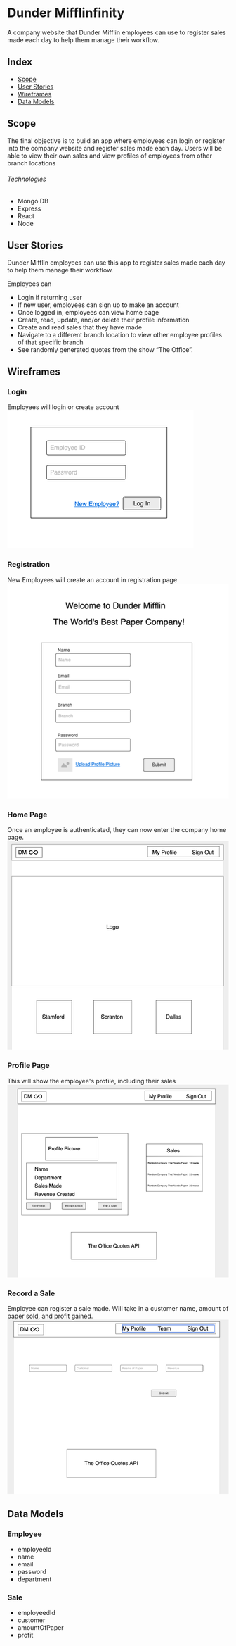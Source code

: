 # Dunder Mifflinfinity

A company website that Dunder Mifflin employees can use to register sales made each day to help them manage their workflow.

## Index

- [Scope](#Scope)
- [User Stories](#user-stories)
- [Wireframes](#wireframes)
- [Data Models](#data-models)


## Scope

The final objective is to build an app where employees can login or register into the company website and register sales made each day. Users will be able to view their own sales and view profiles of employees from other branch locations

###### Technologies

- Mongo DB
- Express
- React
- Node


## User Stories

Dunder Mifflin employees can use this app to register sales made each day to help them manage their workflow.

Employees can
- Login if returning user
- If new user, employees can sign up to make an account
- Once logged in, employees can view home page
- Create, read, update, and/or delete their profile information
- Create and read sales that they have made
- Navigate to a different branch location to view other employee profiles of that specific branch
- See randomly generated quotes from the show “The Office”.

## Wireframes

### Login

Employees will login or create account
![image](src/images/log-in.png)

### Registration
New Employees will create an account in registration page
![image](src/images/sign-up.png)

### Home Page
Once an employee is authenticated, they can now enter the company home page.
![image](src/images/home-page.png)

### Profile Page
This will show the employee's profile, including their sales
![image](src/images/profile-page.png)

### Record a Sale
Employee can register a sale made. Will take in a customer name, amount of paper sold, and profit gained.
![image](src/images/make-sale.png)

## Data Models

### Employee

- employeeId
- name
- email
- password
- department

### Sale
- employeedId
- customer 
- amountOfPaper
- profit